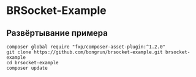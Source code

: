 BRSocket-Example
================

Развёртывание примера
---------------------

```
composer global require "fxp/composer-asset-plugin:^1.2.0"
git clone https://github.com/bongrun/brsocket-example.git brsocket-example
cd brsocket-example
composer update
```
